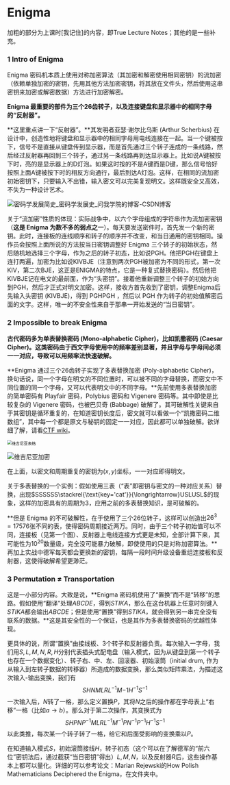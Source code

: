 # Enigma

加粗的部分为上课时[我记住]的内容，即True Lecture Notes；其他的是一些补充。

### 1 Intro of Enigma

Enigma 密码机本质上使用对称加密算法（其加密和解密使用相同密钥）的流加密（依赖单独加密的密钥，先用其他方法加密密钥，将其放在文件头，然后使用这串密钥来加密或解密数据）方法进行加密解密。

**Enigma 最重要的部件为三个26齿转子，以及连接键盘和显示器中的相同字母的“反射器”。**

**这里重点讲一下“反射器”。**其发明者亚瑟·谢尔比乌斯 (Arthur Scherbius) 在设计中，创造性地将键盘和显示器中的相同字母用电线连接在一起。当一个键被按下，信号不是直接从键盘传到显示器，而是首先通过三个转子连成的一条线路，然后经过反射器再回到三个转子，通过另一条线路再到达显示器上。比如说A键被按下时，亮的是显示器上的D灯泡。如果这时按的不是A键而是D键，那么信号恰好按照上面A键被按下时的相反方向通行，最后到达A灯泡。这样，在相同的流加密初始密钥下，只要输入不出错，输入密文可以完美复现明文。这样既安全又高效，不失为一种设计艺术。

![密码学发展简史_密码学发展史_问我学院的博客-CSDN博客](https://img-blog.csdnimg.cn/20190417172918110.png?x-oss-process=image/watermark,type_ZmFuZ3poZW5naGVpdGk,shadow_10,text_aHR0cHM6Ly9ibG9nLmNzZG4ubmV0L2ppYW5nX3hpbnhpbmc=,size_16,color_FFFFFF,t_70)

关于“流加密”性质的体现：实际战争中，以六个字母组成的字符串作为流加密密钥（**这是 Enigma 为数不多的弱点之一**）。每天要发送密件时，首先发一个新的密钥。此时，连接板的连线顺序和转子的顺序并不改变，和当日通用的密钥相同。操作员会按照上面所说的方法按当日密钥调整好 Enigma 三个转子的初始状态，然后随机地选择三个字母，作为之后的转子初态，比如说PGH。他把PGH在键盘上连打两遍，加密为比如说KIVBJE（注意到两次PGH被加密为不同的形式，第一次KIV，第二次BJE，这正是ENIGMA的特点，它是一种复式替换密码）。然后他把KIVBJE记在电文的最前面，作为“头密钥”。接着他重新调整三个转子的初始方向到PGH，然后才正式对明文加密。这样，接收方首先收到了密钥，调整Enigma后先输入头密钥 (KIVBJE)，得到 PGHPGH ，然后以 PGH 作为转子的初始值解密后面的文字。这样，唯一的不安全性来自于那串一开始发送的“当日密钥”。

### 2 Impossible to break Enigma

**古代密码多为单表替换密码 (Mono-alphabetic Cipher)，比如凯撒密码 (Caesar Cipher)。这类密码由于西文字母使用中的频率差别显著，并且字母与字母间必须一一对应，导致可以用频率法快速破解。**

**Enigma 通过三个26齿转子实现了多表替换加密 (Poly-alphabetic Cipher)，换句话说，同一个字母在明文的不同位置时，可以被不同的字母替换，而密文中不同位置的同一个字母，又可以代表明文中的不同字母。**先前使用多表替换加密的简单密码有 Playfair 密码，Polybius 密码和 Vigenere 密码等。其中即使是比较复杂的 Vigenere 密码，也被巴贝奇 (Babbage) 破解了。其可破解性关键来自于其密钥是循环重复的，在知道密钥长度后，密文就可以看做一个“凯撒密码二维数组”，其中每一个都是原文与秘钥的固定一一对应，因此都可以单独破解。欲详细了解，请看[CTF wiki](https://ctf-wiki.org/crypto/classical/polyalphabetic/)。

<img src="https://ctf-wiki.org/crypto/classical/figure/vigenere1.jpg" alt="维吉尼亚表格" style="zoom: 67%;" />

![维吉尼亚加密](https://ctf-wiki.org/crypto/classical/figure/vigenere2.jpg)

在上面，以密文和周期重复的密钥为$(x,y)$坐标，一一对应即得明文。

关于多表替换的一个实例：假如使用三表（“表”即密钥与密文的一种对应关系）替换，出现$SSSSSS\stackrel{\text{key='cat'}}{\longrightarrow}USLUSL$的现象，这样的加密具有的周期为3，应用之前的多表替换知识，是可破解的。

**但是 Enigma 的不可破解性，在于使用了三个26位转子，这样可以创造出$26^3=17576$张不同的表，使得密码周期接近两万。同时，由于三个转子初始值可以不同，连接板（见第一个图）、反射器上电线连接方式更是未知，全部计算下来，其可能性为$10^{20}$数量级，完全没可能暴力破解，即使使用的只是对称加密算法。**再加上实战中德军每天都会更换新的密钥，每隔一段时间升级设备重组连接板和反射器，这使得破解希望更渺茫。

### 3 Permutation $\neq$ Transportation

这是一小部分内容。大致是说，**Enigma 密码机使用了“置换”而不是“转移”的思路。假如使用“翻译”处理$ABCDE$，得到$STIKA$，那么在这台机器上任意时刻键入$STIKA$都会输出$ABCDE$；但是使用“置换”得到$STIKA$，就会得到另一串完全没有联系的数据。**这是其安全性的一个保证，也是其作为多表替换密码的优越性体现。

更具体的说，所谓“置换”由接线板、3个转子和反射器负责。每次输入一字母，我们用$S,L,M,N,R,H$分别代表插头式配电盘（输入模式，因为从键盘到第一个转子也存在一个数据变化）、转子右、中、左、回滚器、初始滚筒（initial drum, 作为从输入到左转子数据的转移器）所造成的数据变换，那么类似矩阵乘法，为描述这次输入-输出变换，我们有
$$
SHNMLRL^{-1}M{-1}H^{-1}S^{-1}
$$
一次输入后，$N$转了一格，那么定义置换$P$，其将$N$之后的操作都在字母表上“右移”一格（比如$a\to b$）。那么对于第二次操作，其变换式为
$$
SHPNP^{-1}MLRL^{-1}M^{-1}PN^{-1}P^{-1}H^{-1}S^{-1}
$$
以此类推，每次某一个转子转了一格，给它和后面受影响的变换乘以$P$。

在知道输入模式$S$，初始滚筒接线$H$，转子初态（这个可以在了解德军的“前六位”密钥法后，通过截获“当日密钥”得出）$L,M,N$，以及反射器$R$后，这些操作基本上都可以量化。详细的可以参考论文：Marian Rejewski的How Polish Mathematicians Deciphered the Enigma，在文件夹中。